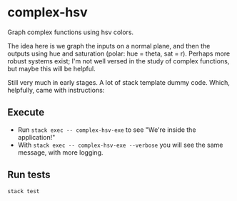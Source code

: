 # complex-hsv

Graph complex functions using hsv colors.

The idea here is we graph the inputs on a normal plane, and then
the outputs using hue and saturation (polar: hue = theta, sat = r).
Perhaps more robust systems exist; I'm not well versed in the study
of complex functions, but maybe this will be helpful.

Still very much in early stages. A lot of stack template dummy code. Which, helpfully,
came with instructions:

## Execute

* Run `stack exec -- complex-hsv-exe` to see "We're inside the application!"
* With `stack exec -- complex-hsv-exe --verbose` you will see the same message, with more logging.

## Run tests

`stack test`
